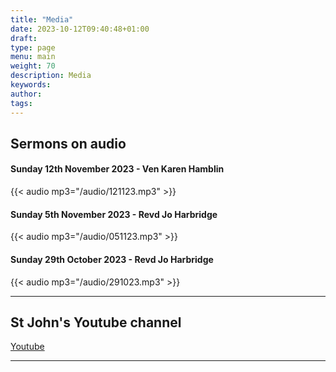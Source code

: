 ```yaml
---
title: "Media"
date: 2023-10-12T09:40:48+01:00
draft: 
type: page
menu: main
weight: 70
description: Media
keywords:
author: 
tags: 
---
```


## Sermons on audio 

#### Sunday 12th November 2023 - Ven Karen Hamblin

{{< audio mp3="/audio/121123.mp3" >}}

#### Sunday 5th November 2023 - Revd Jo Harbridge

{{< audio mp3="/audio/051123.mp3" >}}

#### Sunday 29th October 2023 - Revd Jo Harbridge

{{< audio mp3="/audio/291023.mp3" >}}

---

## St John's Youtube channel

[Youtube](https://www.youtube.com/channel/UCh7jLJ0esHTVGjwZpf_mHAQ/videos?view=57)

---


